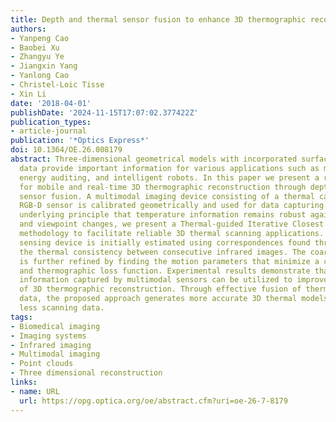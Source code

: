 ```yaml
---
title: Depth and thermal sensor fusion to enhance 3D thermographic reconstruction
authors:
- Yanpeng Cao
- Baobei Xu
- Zhangyu Ye
- Jiangxin Yang
- Yanlong Cao
- Christel-Loic Tisse
- Xin Li
date: '2018-04-01'
publishDate: '2024-11-15T17:07:02.377422Z'
publication_types:
- article-journal
publication: '*Optics Express*'
doi: 10.1364/OE.26.008179
abstract: Three-dimensional geometrical models with incorporated surface temperature
  data provide important information for various applications such as medical imaging,
  energy auditing, and intelligent robots. In this paper we present a robust method
  for mobile and real-time 3D thermographic reconstruction through depth and thermal
  sensor fusion. A multimodal imaging device consisting of a thermal camera and a
  RGB-D sensor is calibrated geometrically and used for data capturing. Based on the
  underlying principle that temperature information remains robust against illumination
  and viewpoint changes, we present a Thermal-guided Iterative Closest Point (T-ICP)
  methodology to facilitate reliable 3D thermal scanning applications. The pose of
  sensing device is initially estimated using correspondences found through maximizing
  the thermal consistency between consecutive infrared images. The coarse pose estimate
  is further refined by finding the motion parameters that minimize a combined geometric
  and thermographic loss function. Experimental results demonstrate that complimentary
  information captured by multimodal sensors can be utilized to improve performance
  of 3D thermographic reconstruction. Through effective fusion of thermal and depth
  data, the proposed approach generates more accurate 3D thermal models using significantly
  less scanning data.
tags:
- Biomedical imaging
- Imaging systems
- Infrared imaging
- Multimodal imaging
- Point clouds
- Three dimensional reconstruction
links:
- name: URL
  url: https://opg.optica.org/oe/abstract.cfm?uri=oe-26-7-8179
---
```

